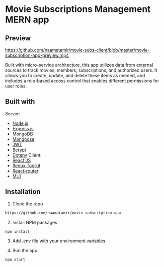 
# Movie Subscriptions Management MERN app






## Preview
https://github.com/naamatamir/movie-subs-client/blob/master/movie-subscription-app-preview.mp4

Built with micro-service architecture, this app utilizes data from external sources to track movies, members, subscriptions, and authorized users. It allows you to create, update, and delete these items as needed, and includes a role-based access control that enables different permissions for user roles.

## Built with
Server:
- [Node.js](https://nodejs.org/en)
- [Express.js](https://expressjs.com/)
- [MongoDB](https://www.mongodb.com/)
- [Mongoose](https://www.npmjs.com/package/mongoose)
- [JWT](https://www.npmjs.com/package/jsonwebtoken)
- [Bcrypt](https://www.npmjs.com/package/bcrypt)
- [Dotenv](https://www.npmjs.com/package/dotenv)
Client:
- [React JS](https://react.dev/) 
- [Redux Toolkit](https://redux-toolkit.js.org/)
- [React-router](https://reactrouter.com/en/main)
- [MUI](https://mui.com/)
## Installation

1. Clone the repo

```bash
https://github.com/naamatamir/movie-subscription-app
```

2. Install NPM packages
```
npm install
```
3. Add .env file with your environment variables 

4. Run the app
```
npm start
```

